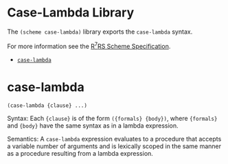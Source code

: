 # Case-Lambda Library

The `(scheme case-lambda)` library exports the `case-lambda` syntax.

For more information see the [R<sup>7</sup>RS Scheme Specification](../../r7rs.pdf).

- [`case-lambda`](#case-lambda)

# case-lambda

    (case-lambda {clause} ...)

Syntax: Each `{clause}` is of the form `({formals} {body})`, where `{formals}` and `{body}` have the same syntax as in a lambda expression.

Semantics: A `case-lambda` expression evaluates to a procedure that accepts a variable number of arguments and is lexically scoped in the same manner as a procedure resulting from a lambda expression.

